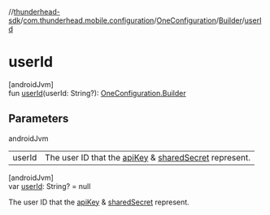 //[thunderhead-sdk](../../../../index.md)/[com.thunderhead.mobile.configuration](../../index.md)/[OneConfiguration](../index.md)/[Builder](index.md)/[userId](user-id.md)

# userId

[androidJvm]\
fun [userId](user-id.md)(userId: String?): [OneConfiguration.Builder](index.md)

## Parameters

androidJvm

| | |
|---|---|
| userId | The user ID that the [apiKey](api-key.md) & [sharedSecret](shared-secret.md) represent. |

[androidJvm]\
var [userId](user-id.md): String? = null

The user ID that the [apiKey](api-key.md) & [sharedSecret](shared-secret.md) represent.
